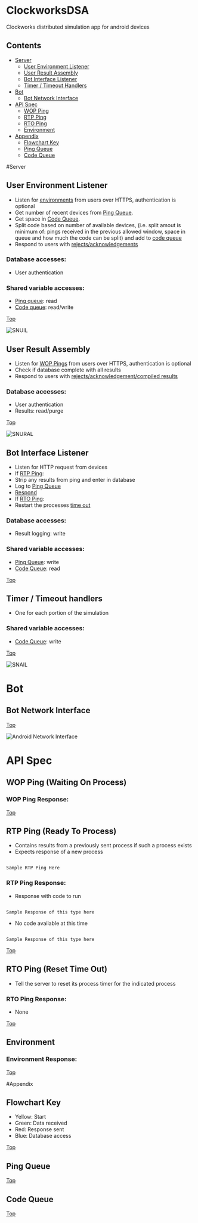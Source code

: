# ClockworksDSA

Clockworks distributed simulation app for android devices

## Contents

* [Server](#server)
  * [User Environment Listener](#user-environment-listener)
  * [User Result Assembly](#user-result-assembly)
  * [Bot Interface Listener](#bot-interface-listener)
  * [Timer / Timeout Handlers](#timer--timeout-handlers)
* [Bot](#bot)
  * [Bot Network Interface](#bot-network-interface)
* [API Spec](#api-spec)
  * [WOP Ping](#wop-ping-waiting-on-process)
  * [RTP Ping](#rtp-ping-ready-to-process)
  * [RTO Ping](#rto-ping-reset-time-out)
  * [Environment](#environment)
* [Appendix](#appendix)
  * [Flowchart Key](#flowchart-key)
  * [Ping Queue](#ping-queue)
  * [Code Queue](#code-queue)

#Server

## User Environment Listener

* Listen for [environments](#environment) from users over HTTPS, authentication is optional
* Get number of recent devices from [Ping Queue](#ping-queue).
* Get space in [Code Queue](#code-queue).
* Split code based on number of available devices, (i.e. split amout is minimum of: pings received in the previous allowed window, space in queue and how much the code can be split) and add to [code queue](#code-queue)
* Respond to users with [rejects/acknowledgements](#environment-response)

### Database accesses:
* User authentication

### Shared variable accesses:
* [Ping queue](#ping-queue): read
* [Code queue](#code-queue): read/write

[Top](#contents)

![SNUIL](WikiImages/ServerNetworkUserInterfaceListenerSNUIL.jpeg?raw=true)

## User Result Assembly

* Listen for [WOP Pings](#wop-ping-waiting-on-process) from users over HTTPS, authentication is optional
* Check if database complete with all results
* Respond to users with [rejects/acknowledgement/compiled results](#wop-ping-response)


### Database accesses:
* User authentication
* Results: read/purge

[Top](#contents)

![SNURAL](WikiImages/ServerNetworkUserResultAssemblyLine.jpeg?raw=true)

## Bot Interface Listener

* Listen for HTTP request from devices
* If [RTP Ping](#rtp-ping-ready-to-process): 
 * Strip any results from ping and enter in database
 * Log to [Ping Queue](#ping-queue)
 * [Respond](#rtp-response)
* If [RTO Ping](#rto-ping-reset-time-out): 
 * Restart the processes [time out](#timer--timeout-handlers)

### Database accesses:
* Result logging: write

### Shared variable accesses:
* [Ping Queue](#ping-queue): write
* [Code Queue](#code-queue): read

[Top](#contents)

## Timer / Timeout handlers

* One for each portion of the simulation

### Shared variable accesses:

* [Code Queue](#code-queue): write 

[Top](#contents)

![SNAIL](WikiImages/ServerNetworkAppInterfaceListenerSNAIL.jpeg?raw=true)

# Bot

## Bot Network Interface

[Top](#contents)

![Android Network Interface](WikiImages/AndroidNetworkInterface.jpeg?raw=true)

# API Spec

## WOP Ping (Waiting On Process)

### WOP Ping Response:

[Top](#contents)

## RTP Ping (Ready To Process)

* Contains results from a previously sent process if such a process exists
* Expects response of a new process

<code>
Sample RTP Ping Here
</code>

### RTP Ping Response:

* Response with code to run

<code>
Sample Response of this type here
</code>

* No code available at this time

<code>
Sample Response of this type here
</code>

[Top](#contents)

## RTO Ping (Reset Time Out)

* Tell the server to reset its process timer for the indicated process

### RTO Ping Response:

* None

[Top](#contents)

## Environment

### Environment Response:

[Top](#contents)

#Appendix

## Flowchart Key

* Yellow: Start
* Green: Data received
* Red: Response sent
* Blue: Database access

[Top](#contents)

## Ping Queue

[Top](#contents)

## Code Queue

[Top](#contents)
